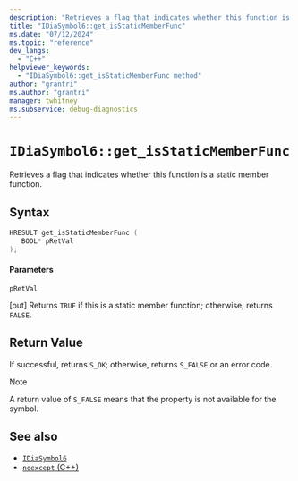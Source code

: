 ```yaml
---
description: "Retrieves a flag that indicates whether this function is a static member function."
title: "IDiaSymbol6::get_isStaticMemberFunc"
ms.date: "07/12/2024"
ms.topic: "reference"
dev_langs:
  - "C++"
helpviewer_keywords:
  - "IDiaSymbol6::get_isStaticMemberFunc method"
author: "grantri"
ms.author: "grantri"
manager: twhitney
ms.subservice: debug-diagnostics
---
```

# `IDiaSymbol6::get_isStaticMemberFunc`

Retrieves a flag that indicates whether this function is a static member function.

## Syntax

```C++
HRESULT get_isStaticMemberFunc ( 
   BOOL* pRetVal
);
```

#### Parameters

 `pRetVal`

[out] Returns `TRUE` if this is a static member function; otherwise, returns `FALSE`.

## Return Value

 If successful, returns `S_OK`; otherwise, returns `S_FALSE` or an error code.

> [!NOTE]
> A return value of `S_FALSE` means that the property is not available for the symbol.

## See also

- [`IDiaSymbol6`](../../debugger/debug-interface-access/idiasymbol6.md)
- [`noexcept` (C++)](/cpp/cpp/noexcept-cpp)
